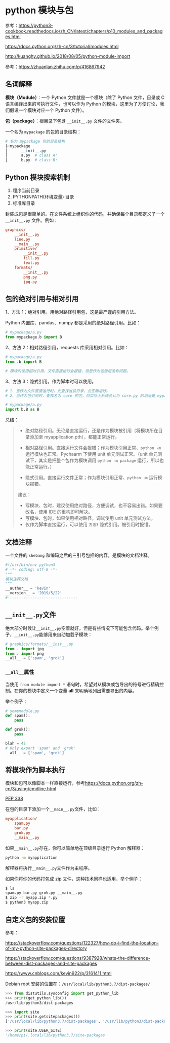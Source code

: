 # python 模块与包

参考：<https://python3-cookbook.readthedocs.io/zh_CN/latest/chapters/p10_modules_and_packages.html>

<https://docs.python.org/zh-cn/3/tutorial/modules.html>

<http://kuanghy.github.io/2018/08/05/python-module-import>

参考：<https://zhuanlan.zhihu.com/p/416867942>

## 名词解释

**模块（Module）**：一个 Python 文件就是一个模块（除了 Python 文件，目录或 C 语言编译出来的可执行文件，也可以作为 Python 的模块，这里为了方便讨论，我们假设一个模块对应一个 Python 文件）。

**包（package）**：根目录下包含 `__init__.py` 文件的文件夹。

一个名为 `mypackage` 的包的目录结构：

```python
# 名为 mypackage 包的目录结构
├─mypackage
│      __init__.py
│      a.py  # class A:
│      b.py  # class B:
```

## Python 模块搜索机制

1. 程序当前目录
2. PYTHONPATH(环境变量) 目录
3. 标准库目录

封装成包是很简单的。在文件系统上组织你的代码，并确保每个目录都定义了一个 `__init__.py` 文件。例如：

```ini
graphics/
    __init__.py
    line.py
    __main__.py
    primitive/
        __init__.py
        fill.py
        text.py
    formats/
        __init__.py
        png.py
        jpg.py
```

## 包的绝对引用与相对引用

1、方法 1：绝对引用。用绝对路径引用包，这是最严谨的引用方法。

Python 内置库、pandas、numpy 都是采用的绝对路径引用。比如：

```python
# mypackage/a.py
from mypackage.b import B
```

2、方法 2：相对路径引用，requests 库采用相对引用。比如：

```python
# mypackage/a.py
from .b import B

# 模块内使用相对引用，文件直接运行会报错，但是作为包使用没有问题。
```

3、方法 3：隐式引用。作为脚本时可以使用。

```python
# 1、当作为文件直接运行时，先查找当前目录，会正确运行。
# 2、当作为包引用时，查找名为 core 的包，但实际上系统会认为 core.py 的地址是 mypackage.core, 所以会报错。

# mypackage/a.py
import b.B as B
```

总结：

> * 绝对路径引用。无论是直接运行，还是作为模块被引用（将模块所在目录添加至 myapplication.pth），都能正常运行。
>
> * 相对路径引用。直接运行文件会报错；作为模块引用正常、`python -m` 运行模块也正常。Pychaarm 下使用 unit 单元测试正常。（unit 单元测试下，其实是把整个包作为模块调用 `python -m package` 运行，所以也能正常运行。）
> * 隐式引用。直接运行文件正常；作为模块引用正常、`python -m` 运行模块报错。
>
> 建议：
>
> * 写模块、包时，建议使用绝对路径，方便调试，也不容易出错。如果要改名，使用 IDE 的重构即可解决。
> * 写模块、包时，如果使用相对路径，调试使用 unit 单元测试方法。
> * 仅作为脚本直接运行，可以使用 `方法3` 隐式引用。被引用时报错。

## 文档注释

一个文件的 `shebang` 和编码之后的三引号包括的内容，是模块的文档注释。

```python
#!/usr/bin/env python3
# -*- coding: utf-8 -*-
"""
模块注释文档
"""
__author__ = 'kevin'
__version__ = '2019/5/22'
#-------------------------------
```

## `__init__.py`文件

绝大部分时候让`__init__.py`空着就好。但是有些情况下可能包含代码。举个例子，`__init__.py`能够用来自动加载子模块：

```python
# graphics/formats/__init__.py
from . import jpg
from . import png
__all__ = ['spam', 'grok']
```

### `__all__`属性

当使用 `from module import *` 语句时，希望对从模块或包导出的符号进行精确控制。在你的模块中定义一个变量 **all** 来明确地列出需要导出的内容。

举个例子：

```python
# somemodule.py
def spam():
    pass

def grok():
    pass

blah = 42
# Only export 'spam' and 'grok'
__all__ = ['spam', 'grok']
```

## 将模块作为脚本执行

模块和包可以像脚本一样直接运行，参考<https://docs.python.org/zh-cn/3/using/cmdline.html>

[PEP 338](https://www.python.org/dev/peps/pep-0338/)

在包的目录下添加一个`__main__.py`文件，比如：

```ini
myapplication/
    spam.py
    bar.py
    grok.py
    __main__.py
```

如果`__main__.py`存在，你可以简单地在顶级目录运行 Python 解释器：

```sh
python -m myapplication
```

解释器将执行`__main__.py`文件作为主程序。

如果你将你的代码打包成 zip 文件，这种技术同样也适用，举个例子：

```sh
$ ls
spam.py bar.py grok.py __main__.py
$ zip -r myapp.zip *.py
$ python3 myapp.zip
```

## 自定义包的安装位置

参考：

<https://stackoverflow.com/questions/122327/how-do-i-find-the-location-of-my-python-site-packages-directory>

<https://stackoverflow.com/questions/9387928/whats-the-difference-between-dist-packages-and-site-packages>

<https://www.cnblogs.com/kevin922/p/3161411.html>

Debian root 安装的位置在：`/usr/local/lib/python3.7/dist-packages/`

```python
>>> from distutils.sysconfig import get_python_lib
>>> print(get_python_lib())
/usr/lib/python3/dist-packages

>>> import site
>>> print(site.getsitepackages())
['/usr/local/lib/python3.7/dist-packages', '/usr/lib/python3/dist-packages', '/usr/lib/python3.7/dist-packages']

>>> print(site.USER_SITE)
'/home/pi/.local/lib/python3.7/site-packages'
```
